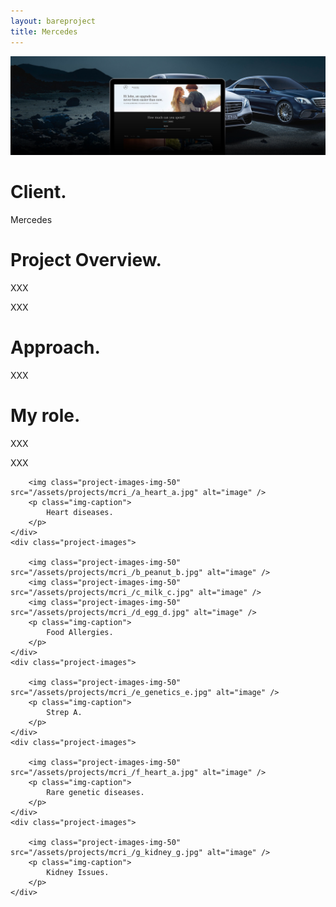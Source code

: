 ```yaml
--- 
layout: bareproject 
title: Mercedes 
---
```


<!-- Project Header Section -->
<div class="container project-container project-head">
    <div class="row max-width-no-overflow">
        <div class="col-lg-12 max-width-no-overflow">
            <div class="header-wrap">
                <img class="project-head-img" src="/assets/projects/mercedes_/header.jpg" alt="">
            </div>
        </div>
    </div>
</div>

<!-- Description Section -->
<div id="#projectDescription" class="container project-container">
    <div class="row">
        <div class="col-sm-1 col-md-1"></div>
        <div class="col-sm-3 col-md-3">
            <h1 class="project-header">Client.</h1>
            <p class="project-content">Mercedes </p>
        </div>
        <div class="col-sm-1 col-md-1"></div>
        <div class="col-sm-6 col-md-6">
            <h1 class="project-header">Project Overview.</h1>
            <p class="project-content">
                XXX 
            </p>
            <p class="project-content">
                XXX
            </p>
            <h1 class="project-header">Approach.</h1>
            <p class="project-content">
                XXX
            </p>
            <h1 class="project-header">My role.</h1>
            <p class="project-content">
                XXX
            </p>
            <p class="project-content">
                XXX 
            </p>
        </div>
        <div class="col-sm-1 col-md-1"></div>
    </div>
</div>

<!-- Project Images Section -->
<div id="#projectImages" class="container project-container-images">
    <div class="project-images">
        
        <img class="project-images-img-50" src="/assets/projects/mcri_/a_heart_a.jpg" alt="image" />
        <p class="img-caption">
            Heart diseases.
        </p>
    </div>
    <div class="project-images">
        
        <img class="project-images-img-50" src="/assets/projects/mcri_/b_peanut_b.jpg" alt="image" />
        <img class="project-images-img-50" src="/assets/projects/mcri_/c_milk_c.jpg" alt="image" />
        <img class="project-images-img-50" src="/assets/projects/mcri_/d_egg_d.jpg" alt="image" />
        <p class="img-caption">
            Food Allergies.
        </p>
    </div>
    <div class="project-images">
        
        <img class="project-images-img-50" src="/assets/projects/mcri_/e_genetics_e.jpg" alt="image" />
        <p class="img-caption">
            Strep A.
        </p>
    </div>
    <div class="project-images">
        
        <img class="project-images-img-50" src="/assets/projects/mcri_/f_heart_a.jpg" alt="image" />
        <p class="img-caption">
            Rare genetic diseases.
        </p>
    </div>
    <div class="project-images">
        
        <img class="project-images-img-50" src="/assets/projects/mcri_/g_kidney_g.jpg" alt="image" />
        <p class="img-caption">
            Kidney Issues.
        </p>
    </div>
</div>
